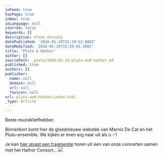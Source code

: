 ```yaml
---
inFeed: true
hasPage: true
inNav: true
inLanguage: null
starred: false
keywords: []
description: ©Yves Gervais
datePublished: '2016-01-19T15:29:52.008Z'
dateModified: '2016-01-19T15:29:45.388Z'
title: 'Pluto & Hathor'
author: []
sourcePath: _posts/2016-01-19-pluto-and-hathor.md
published: true
authors: []
publisher:
  name: null
  domain: null
  url: null
  favicon: null
url: pluto-and-hathor/index.html
_type: Article

---
```

Beste muziekliefhebber,

Binnenkort komt hier de gloednieuwe webstek van Marnix De Cat en het Pluto-ensemble. We kijken er even erg naar uit als u :-)

Je kan [hier alvast een fragmentje][0] horen uit één van onze concerten samen met het Hathor Consort...
![](https://s3-us-west-2.amazonaws.com/the-grid-img/p/2f3b3064a97ec1b68bf9b43f8f71c7297c324c4f.jpg)

[0]: https://soundcloud.com/marnixdecat/pluto-biber-req-agnus-fragm